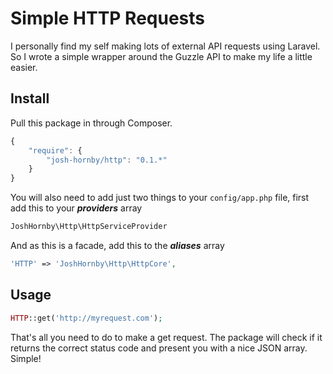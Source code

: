 # Simple HTTP Requests

I personally find my self making lots of external API requests using Laravel. So I wrote a simple wrapper around the Guzzle API to make my life a little easier.

## Install

Pull this package in through Composer.

```js
{
    "require": {
        "josh-hornby/http": "0.1.*"
    }
}
```

You will also need to add just two things to your ```config/app.php``` file, first add this to your ***providers*** array

```php
JoshHornby\Http\HttpServiceProvider
```

And as this is a facade, add this to the ***aliases*** array

```php
'HTTP' => 'JoshHornby\Http\HttpCore',
```

## Usage

```php
HTTP::get('http://myrequest.com');
```

That's all you need to do to make a get request. The package will check if it returns the correct status code and present you with a nice JSON array. Simple!

